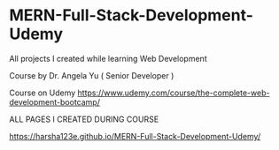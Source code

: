 # MERN-Full-Stack-Development-Udemy
All projects I created while learning Web Development

Course by Dr. Angela Yu ( Senior Developer )

Course on Udemy
https://www.udemy.com/course/the-complete-web-development-bootcamp/

ALL PAGES I CREATED DURING COURSE

https://harsha123e.github.io/MERN-Full-Stack-Development-Udemy/
